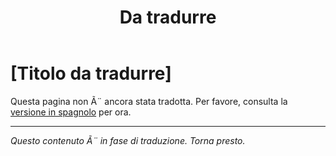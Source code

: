 ﻿---
title: [Da tradurre]
---

<!-- TODO: translation missing - Italian version -->

# [Titolo da tradurre]

Questa pagina non Ã¨ ancora stata tradotta. Per favore, consulta la [versione in spagnolo](/es/mitos-oracion) per ora.

---

*Questo contenuto Ã¨ in fase di traduzione. Torna presto.*
